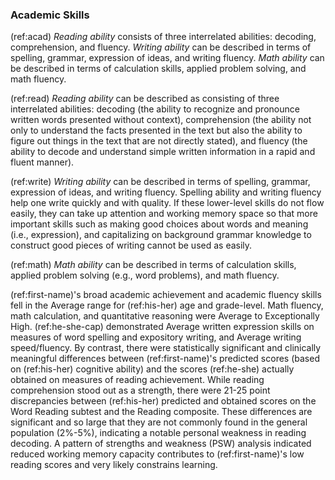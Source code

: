 ### Academic Skills

(ref:acad) _Reading ability_ consists of three interrelated abilities: decoding,
comprehension, and fluency. _Writing ability_ can be described in terms of
spelling, grammar, expression of ideas, and writing fluency. _Math ability_ can
be described in terms of calculation skills, applied problem solving, and math
fluency.

(ref:read) _Reading ability_ can be described as consisting of three
interrelated abilities: decoding (the ability to recognize and pronounce written
words presented without context), comprehension (the ability not only to
understand the facts presented in the text but also the ability to figure out
things in the text that are not directly stated), and fluency (the ability to
decode and understand simple written information in a rapid and fluent manner).

(ref:write) _Writing ability_ can be described in terms of spelling, grammar,
expression of ideas, and writing fluency. Spelling ability and writing fluency
help one write quickly and with quality. If these lower-level skills do not flow
easily, they can take up attention and working memory space so that more
important skills such as making good choices about words and meaning (i.e.,
expression), and capitalizing on background grammar knowledge to construct good
pieces of writing cannot be used as easily.

(ref:math) _Math ability_ can be described in terms of calculation skills,
applied problem solving (e.g., word problems), and math fluency.

(ref:first-name)'s broad academic achievement and academic fluency skills fell
in the Average range for (ref:his-her) age and grade-level. Math fluency, math
calculation, and quantitative reasoning were Average to Exceptionally High.
(ref:he-she-cap) demonstrated Average written expression skills on measures of
word spelling and expository writing, and Average writing speed/fluency. By
contrast, there were statistically significant and clinically meaningful
differences between (ref:first-name)'s predicted scores (based on (ref:his-her)
cognitive ability) and the scores (ref:he-she) actually obtained on measures of
reading achievement. While reading comprehension stood out as a strength, there
were 21-25 point discrepancies between (ref:his-her) predicted and obtained
scores on the Word Reading subtest and the Reading composite. These differences
are significant and so large that they are not commonly found in the general
population (2%-5%), indicating a notable personal weakness in reading decoding.
A pattern of strengths and weakness (PSW) analysis indicated reduced working
memory capacity contributes to (ref:first-name)'s low reading scores and very
likely constrains learning.
